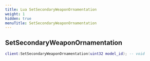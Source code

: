 ```yaml
---
title: Lua SetSecondaryWeaponOrnamentation
weight: 1
hidden: true
menuTitle: SetSecondaryWeaponOrnamentation
---
```

## SetSecondaryWeaponOrnamentation
```lua
client:SetSecondaryWeaponOrnamentation(uint32 model_id); -- void
```